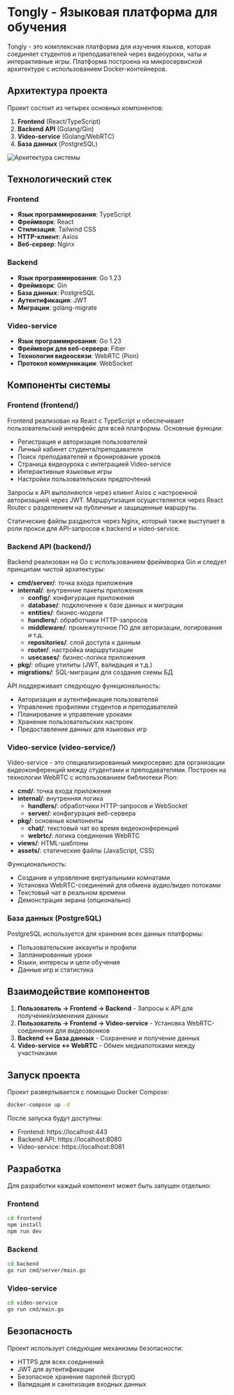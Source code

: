 # Tongly - Языковая платформа для обучения

Tongly - это комплексная платформа для изучения языков, которая соединяет студентов и преподавателей через видеоуроки, чаты и интерактивные игры. Платформа построена на микросервисной архитектуре с использованием Docker-контейнеров.

## Архитектура проекта

Проект состоит из четырех основных компонентов:

1. **Frontend** (React/TypeScript)
2. **Backend API** (Golang/Gin)
3. **Video-service** (Golang/WebRTC)
4. **База данных** (PostgreSQL)

![Архитектура системы](https://i.imgur.com/placeholder.png)

## Технологический стек

### Frontend
- **Язык программирования**: TypeScript
- **Фреймворк**: React
- **Стилизация**: Tailwind CSS
- **HTTP-клиент**: Axios
- **Веб-сервер**: Nginx

### Backend
- **Язык программирования**: Go 1.23
- **Фреймворк**: Gin
- **База данных**: PostgreSQL
- **Аутентификация**: JWT
- **Миграции**: golang-migrate

### Video-service
- **Язык программирования**: Go 1.23
- **Фреймворк для веб-сервера**: Fiber
- **Технология видеосвязи**: WebRTC (Pion)
- **Протокол коммуникации**: WebSocket

## Компоненты системы

### Frontend (frontend/)

Frontend реализован на React с TypeScript и обеспечивает пользовательский интерфейс для всей платформы. Основные функции:

- Регистрация и авторизация пользователей
- Личный кабинет студента/преподавателя
- Поиск преподавателей и бронирование уроков
- Страница видеоурока с интеграцией Video-service
- Интерактивные языковые игры
- Настройки пользовательских предпочтений

Запросы к API выполняются через клиент Axios с настроенной авторизацией через JWT. Маршрутизация осуществляется через React Router с разделением на публичные и защищенные маршруты.

Статические файлы раздаются через Nginx, который также выступает в роли прокси для API-запросов к backend и video-service.

### Backend API (backend/)

Backend реализован на Go с использованием фреймворка Gin и следует принципам чистой архитектуры:

- **cmd/server/**: точка входа приложения
- **internal/**: внутренние пакеты приложения
  - **config/**: конфигурация приложения
  - **database/**: подключение к базе данных и миграции
  - **entities/**: бизнес-модели
  - **handlers/**: обработчики HTTP-запросов
  - **middleware/**: промежуточное ПО для авторизации, логирования и т.д.
  - **repositories/**: слой доступа к данным
  - **router/**: настройка маршрутизации
  - **usecases/**: бизнес-логика приложения
- **pkg/**: общие утилиты (JWT, валидация и т.д.)
- **migrations/**: SQL-миграции для создания схемы БД

API поддерживает следующую функциональность:
- Авторизация и аутентификация пользователей
- Управление профилями студентов и преподавателей
- Планирование и управление уроками
- Хранение пользовательских настроек
- Предоставление данных для языковых игр

### Video-service (video-service/)

Video-service - это специализированный микросервис для организации видеоконференций между студентами и преподавателями. Построен на технологии WebRTC с использованием библиотеки Pion:

- **cmd/**: точка входа приложения
- **internal/**: внутренняя логика
  - **handlers/**: обработчики HTTP-запросов и WebSocket
  - **server/**: конфигурация веб-сервера
- **pkg/**: основные компоненты
  - **chat/**: текстовый чат во время видеоконференций
  - **webrtc/**: логика соединения WebRTC
- **views/**: HTML-шаблоны
- **assets/**: статические файлы (JavaScript, CSS)

Функциональность:
- Создание и управление виртуальными комнатами
- Установка WebRTC-соединений для обмена аудио/видео потоками
- Текстовый чат в реальном времени
- Демонстрация экрана (опционально)

### База данных (PostgreSQL)

PostgreSQL используется для хранения всех данных платформы:
- Пользовательские аккаунты и профили
- Запланированные уроки
- Языки, интересы и цели обучения
- Данные игр и статистика

## Взаимодействие компонентов

1. **Пользователь → Frontend → Backend** - Запросы к API для получения/изменения данных
2. **Пользователь → Frontend → Video-service** - Установка WebRTC-соединения для видеозвонков
3. **Backend ↔ База данных** - Сохранение и получение данных
4. **Video-service ↔ WebRTC** - Обмен медиапотоками между участниками

## Запуск проекта

Проект развертывается с помощью Docker Compose:

```bash
docker-compose up -d
```

После запуска будут доступны:
- Frontend: https://localhost:443
- Backend API: https://localhost:8080
- Video-service: https://localhost:8081

## Разработка

Для разработки каждый компонент может быть запущен отдельно:

### Frontend
```bash
cd frontend
npm install
npm run dev
```

### Backend
```bash
cd backend
go run cmd/server/main.go
```

### Video-service
```bash
cd video-service
go run cmd/main.go
```

## Безопасность

Проект использует следующие механизмы безопасности:
- HTTPS для всех соединений
- JWT для аутентификации
- Безопасное хранение паролей (bcrypt)
- Валидация и санитизация входных данных

